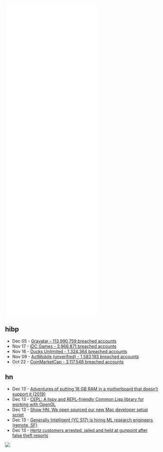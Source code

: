 ![Metrics](https://raw.githubusercontent.com/phixion/phixion/master/metrics.svg)

## hibp

<!--
for https://github.com/phixion/phixion/blob/main/.github/workflows/feeds.yml
-->
<!--START_SECTION:haveibeenpwnd-->
- Dec 05 - [Gravatar - 113,990,759 breached accounts](https://haveibeenpwned.com/PwnedWebsites#Gravatar)
- Nov 17 - [IDC Games - 3,966,871 breached accounts](https://haveibeenpwned.com/PwnedWebsites#IDCGames)
- Nov 16 - [Ducks Unlimited - 1,324,364 breached accounts](https://haveibeenpwned.com/PwnedWebsites#DucksUnlimited)
- Nov 09 - [ActMobile (unverified) - 1,583,193 breached accounts](https://haveibeenpwned.com/PwnedWebsites#ActMobile)
- Oct 22 - [CoinMarketCap - 3,117,548 breached accounts](https://haveibeenpwned.com/PwnedWebsites#CoinMarketCap)
<!--END_SECTION:haveibeenpwnd-->

## hn

<!--
for https://github.com/phixion/phixion/blob/main/.github/workflows/feeds.yml
-->
<!--START_SECTION:hn-->
- Dec 13 - [Adventures of putting 16 GB RAM in a motherboard that doesn’t support it (2019)](https://www.downtowndougbrown.com/2019/04/adventures-of-putting-16-gb-of-ram-in-a-motherboard-that-doesnt-support-it/)
- Dec 13 - [CEPL: A lispy and REPL-friendly Common Lisp library for working with OpenGL](https://github.com/cbaggers/cepl)
- Dec 13 - [Show HN: We open sourced our new Mac developer setup script](https://github.com/vendasta/setup-new-computer-script)
- Dec 13 - [Generally Intelligent (YC S17) is hiring ML research engineers (remote, SF)](https://news.ycombinator.com/item?id=29535427)
- Dec 13 - [Hertz customers arrested, jailed and held at gunpoint after false theft reports](https://www.cbsnews.com/news/hertz-claims-false-arrests/)
<!--END_SECTION:hn-->

<!--
for https://yhype.me
-->
![](https://hit.yhype.me/github/profile?user_id=13013670)
